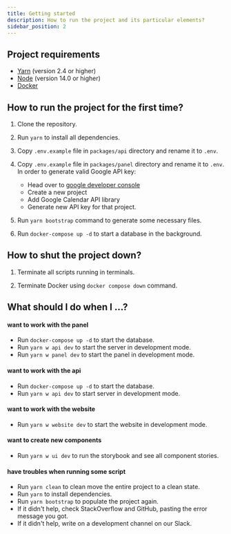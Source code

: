```yaml
---
title: Getting started
description: How to run the project and its particular elements?
sidebar_position: 2
---
```


## Project requirements

- [Yarn](https://yarnpkg.com/) (version 2.4 or higher)
- [Node](https://nodejs.org/) (version 14.0 or higher)
- [Docker](https://www.docker.com/)

## How to run the project for the first time?

1. Clone the repository.

2. Run `yarn` to install all dependencies.

3. Copy `.env.example` file in `packages/api` directory and rename it to `.env`.

4. Copy `.env.example` file in `packages/panel` directory and rename it to `.env`. In order to generate valid Google API key:
    - Head over to [google developer console](https://console.cloud.google.com/)
    - Create a new project
    - Add Google Calendar API library
    - Generate new API key for that project.


5. Run `yarn bootstrap` command to generate some necessary files.

6. Run `docker-compose up -d` to start a database in the background.


## How to shut the project down?

1. Terminate all scripts running in terminals.

2. Terminate Docker using `docker compose down` command.


## What should I do when I ...?

#### want to work with the panel

- Run `docker-compose up -d` to start the database.
- Run `yarn w api dev` to start the server in development mode.
- Run `yarn w panel dev` to start the panel in development mode.

#### want to work with the api

- Run `docker-compose up -d` to start the database.
- Run `yarn w api dev` to start server in development mode.

#### want to work with the website

- Run `yarn w website dev` to start the website in development mode.

#### want to create new components

- Run `yarn w ui dev` to run the storybook and see all component stories.

#### have troubles when running some script

- Run `yarn clean` to clean move the entire project to a clean state.
- Run `yarn` to install dependencies.
- Run `yarn bootstrap` to populate the project again.
- If it didn't help, check StackOverflow and GitHub, pasting the error message you got.
- If it didn't help, write on a development channel on our Slack.
